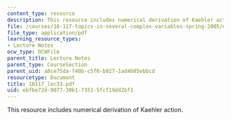 ```yaml
---
content_type: resource
description: This resource includes numerical derivation of Kaehler action.
file: /courses/18-117-topics-in-several-complex-variables-spring-2005/ebfbe72d907730b173515fcf19dd2bf1_18117_lec33.pdf
file_type: application/pdf
learning_resource_types:
- Lecture Notes
ocw_type: OCWFile
parent_title: Lecture Notes
parent_type: CourseSection
parent_uid: a8ce75da-f40b-c5f0-b927-1ad4605ebbcd
resourcetype: Document
title: 18117_lec33.pdf
uid: ebfbe72d-9077-30b1-7351-5fcf19dd2bf1
---
```

This resource includes numerical derivation of Kaehler action.

